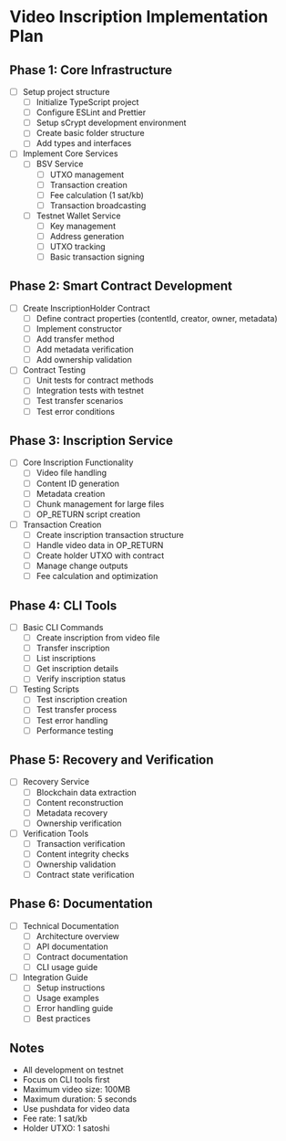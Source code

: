 # Video Inscription Implementation Plan

## Phase 1: Core Infrastructure
- [ ] Setup project structure
  - [ ] Initialize TypeScript project
  - [ ] Configure ESLint and Prettier
  - [ ] Setup sCrypt development environment
  - [ ] Create basic folder structure
  - [ ] Add types and interfaces

- [ ] Implement Core Services
  - [ ] BSV Service
    - [ ] UTXO management
    - [ ] Transaction creation
    - [ ] Fee calculation (1 sat/kb)
    - [ ] Transaction broadcasting
  - [ ] Testnet Wallet Service
    - [ ] Key management
    - [ ] Address generation
    - [ ] UTXO tracking
    - [ ] Basic transaction signing

## Phase 2: Smart Contract Development
- [ ] Create InscriptionHolder Contract
  - [ ] Define contract properties (contentId, creator, owner, metadata)
  - [ ] Implement constructor
  - [ ] Add transfer method
  - [ ] Add metadata verification
  - [ ] Add ownership validation

- [ ] Contract Testing
  - [ ] Unit tests for contract methods
  - [ ] Integration tests with testnet
  - [ ] Test transfer scenarios
  - [ ] Test error conditions

## Phase 3: Inscription Service
- [ ] Core Inscription Functionality
  - [ ] Video file handling
  - [ ] Content ID generation
  - [ ] Metadata creation
  - [ ] Chunk management for large files
  - [ ] OP_RETURN script creation

- [ ] Transaction Creation
  - [ ] Create inscription transaction structure
  - [ ] Handle video data in OP_RETURN
  - [ ] Create holder UTXO with contract
  - [ ] Manage change outputs
  - [ ] Fee calculation and optimization

## Phase 4: CLI Tools
- [ ] Basic CLI Commands
  - [ ] Create inscription from video file
  - [ ] Transfer inscription
  - [ ] List inscriptions
  - [ ] Get inscription details
  - [ ] Verify inscription status

- [ ] Testing Scripts
  - [ ] Test inscription creation
  - [ ] Test transfer process
  - [ ] Test error handling
  - [ ] Performance testing

## Phase 5: Recovery and Verification
- [ ] Recovery Service
  - [ ] Blockchain data extraction
  - [ ] Content reconstruction
  - [ ] Metadata recovery
  - [ ] Ownership verification

- [ ] Verification Tools
  - [ ] Transaction verification
  - [ ] Content integrity checks
  - [ ] Ownership validation
  - [ ] Contract state verification

## Phase 6: Documentation
- [ ] Technical Documentation
  - [ ] Architecture overview
  - [ ] API documentation
  - [ ] Contract documentation
  - [ ] CLI usage guide

- [ ] Integration Guide
  - [ ] Setup instructions
  - [ ] Usage examples
  - [ ] Error handling guide
  - [ ] Best practices

## Notes
- All development on testnet
- Focus on CLI tools first
- Maximum video size: 100MB
- Maximum duration: 5 seconds
- Use pushdata for video data
- Fee rate: 1 sat/kb
- Holder UTXO: 1 satoshi 